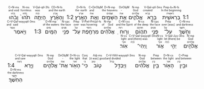 
<p dir="rtl">1:1 <RUBY><ruby><ruby>בְּרֵאשִׁ֖ית<rt>רֵאשִׁית</rt></ruby><rt>In the beginning</rt></ruby><rt>Prep-b+N-fs</rt></RUBY> <RUBY><ruby><ruby>בָּרָ֣א<rt>בָּרָא</rt></ruby><rt>created</rt></ruby><rt>V-Qal-qtl-3ms</rt></RUBY> <RUBY><ruby><ruby>אֱלֹהִ֑ים<rt>אֱלֹהִים</rt></ruby><rt>God</rt></ruby><rt>N-mp</rt></RUBY> <RUBY><ruby><ruby>אֵ֥ת<rt>אֵת</rt></ruby><rt>-</rt></ruby><rt>DirObjM</rt></RUBY> <RUBY><ruby><ruby>הַשָּׁמַ֖יִם<rt>שָׁמַיִם</rt></ruby><rt>the heavens</rt></ruby><rt>D+N-mp</rt></RUBY> <RUBY><ruby><ruby>וְאֵ֥ת<rt>אֵת</rt></ruby><rt>and</rt></ruby><rt>C+DirObjM</rt></RUBY> <RUBY><ruby><ruby>הָאָֽרֶץ׃<rt>אֶרֶץ</rt></ruby><rt>the earth</rt></ruby><rt>D+N-fs</rt></RUBY> 1:2 <RUBY><ruby><ruby>וְהָאָ֗רֶץ<rt>אֶרֶץ</rt></ruby><rt>and the earth</rt></ruby><rt>CD+N-fs</rt></RUBY> <RUBY><ruby><ruby>הָיְתָ֥ה<rt>הָיָה</rt></ruby><rt>was</rt></ruby><rt>V-Qal-qtl-3fs</rt></RUBY> <RUBY><ruby><ruby>תֹ֙הוּ֙<rt>תֹּהוּ</rt></ruby><rt>formless</rt></ruby><rt>N-ms</rt></RUBY> <RUBY><ruby><ruby>וָבֹ֔הוּ<rt>בֹּהוּ</rt></ruby><rt>and void</rt></ruby><rt>C+N-ms</rt></RUBY> <RUBY><ruby><ruby>וְחֹ֖שֶׁךְ<rt>חֹשֶׁךְ</rt></ruby><rt>and darkness</rt></ruby><rt>C+N-ms</rt></RUBY> <RUBY><ruby><ruby>עַל־<rt>עַל</rt></ruby><rt>[was] over</rt></ruby><rt>Prep</rt></RUBY> <RUBY><ruby><ruby>פְּנֵ֣י<rt>פָּנִים</rt></ruby><rt>the face</rt></ruby><rt>N-cpc</rt></RUBY> <RUBY><ruby><ruby>תְה֑וֹם<rt>תְּהוֹם</rt></ruby><rt>of the deep</rt></ruby><rt>N-cs</rt></RUBY> <RUBY><ruby><ruby>וְר֣וּחַ<rt>רוּחַ</rt></ruby><rt>and the Spirit</rt></ruby><rt>C+N-csc</rt></RUBY> <RUBY><ruby><ruby>אֱלֹהִ֔ים<rt>אֱלֹהִים</rt></ruby><rt>of God</rt></ruby><rt>N-mp</rt></RUBY> <RUBY><ruby><ruby>מְרַחֶ֖פֶת<rt>רָחַף</rt></ruby><rt>was hovering</rt></ruby><rt>V-Piel-Prtcpl-fs</rt></RUBY> <RUBY><ruby><ruby>עַל־<rt>עַל</rt></ruby><rt>over</rt></ruby><rt>Prep</rt></RUBY> <RUBY><ruby><ruby>פְּנֵ֥י<rt>פָּנִים</rt></ruby><rt>the face</rt></ruby><rt>N-cpc</rt></RUBY> <RUBY><ruby><ruby>הַמָּֽיִם׃<rt>מַיִם</rt></ruby><rt>of the waters</rt></ruby><rt>D+N-mp</rt></RUBY> 
1:3 <RUBY><ruby><ruby>וַיֹּ֥אמֶר<rt>אָמַר</rt></ruby><rt>and said</rt></ruby><rt>C+V-Qal-wayyqtl-3ms</rt></RUBY> <RUBY><ruby><ruby>אֱלֹהִ֖ים<rt>אֱלֹהִים</rt></ruby><rt>God</rt></ruby><rt>N-mp</rt></RUBY> <RUBY><ruby><ruby>יְהִ֣י<rt>הָיָה</rt></ruby><rt>let [there] be</rt></ruby><rt>V-Qal-Jus-3ms</rt></RUBY> <RUBY><ruby><ruby>א֑וֹר<rt>אוֹר</rt></ruby><rt>light</rt></ruby><rt>N-cs</rt></RUBY> <RUBY><ruby><ruby>וַֽיְהִי־<rt>הָיָה</rt></ruby><rt>and [there] was</rt></ruby><rt>C+V-Qal-wayyqtl-3ms</rt></RUBY> <RUBY><ruby><ruby>אֽוֹר׃<rt>אוֹר</rt></ruby><rt>light</rt></ruby><rt>N-cs</rt></RUBY> 

1:4 <RUBY><ruby><ruby>וַיַּ֧רְא<rt>רָאָה</rt></ruby><rt>and saw</rt></ruby><rt>C+V-Qal-wayyqtl-3ms</rt></RUBY> <RUBY><ruby><ruby>אֱלֹהִ֛ים<rt>אֱלֹהִים</rt></ruby><rt>God</rt></ruby><rt>N-mp</rt></RUBY> <RUBY><ruby><ruby>אֶת־<rt>אֵת</rt></ruby><rt>-</rt></ruby><rt>DirObjM</rt></RUBY> <RUBY><ruby><ruby>הָא֖וֹר<rt>אוֹר</rt></ruby><rt>the light</rt></ruby><rt>D+N-cs</rt></RUBY> <RUBY><ruby><ruby>כִּי־<rt>כִּי</rt></ruby><rt>that</rt></ruby><rt>Conj</rt></RUBY> <RUBY><ruby><ruby>ט֑וֹב<rt>טוֹב</rt></ruby><rt>[it was] good</rt></ruby><rt>Adj-ms</rt></RUBY> <RUBY><ruby><ruby>וַיַּבְדֵּ֣ל<rt>בָּדַל</rt></ruby><rt>and divided</rt></ruby><rt>C+V-Hifil-wayyqtl-3ms</rt></RUBY> <RUBY><ruby><ruby>אֱלֹהִ֔ים<rt>אֱלֹהִים</rt></ruby><rt>God</rt></ruby><rt>N-mp</rt></RUBY> <RUBY><ruby><ruby>בֵּ֥ין<rt>בֵּין</rt></ruby><rt>between</rt></ruby><rt>Prep</rt></RUBY> <RUBY><ruby><ruby>הָא֖וֹר<rt>אוֹר</rt></ruby><rt>the light</rt></ruby><rt>D+N-cs</rt></RUBY> <RUBY><ruby><ruby>וּבֵ֥ין<rt>בֵּין</rt></ruby><rt>and between</rt></ruby><rt>C+Prep</rt></RUBY> <RUBY><ruby><ruby>הַחֹֽשֶׁךְ׃<rt>חֹשֶׁךְ</rt></ruby><rt>the darkness</rt></ruby><rt>D+N-ms</rt></RUBY> 



</p>